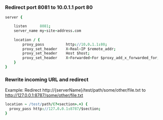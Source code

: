 ### Redirect port 8081 to 10.0.1.1 port 80

```cson
server {

    listen      8081;
    server_name my-site-address.com
    
    location / {
        proxy_pass          http://10.0.1.1:80;
        proxy_set_header    X-Real-IP $remote_addr;
        proxy_set_header    Host $host;
        proxy_set_header    X-Forwarded-For $proxy_add_x_forwarded_for;
    }
}
```

### Rewrite incoming URL and redirect

Example: Redirect http://{serverName}/test/path/some/other/file.txt to http://127.0.0.1:8787/some/other/file.txt

```cson
location ~ /test/path/(?<section>.+) {
  proxy_pass http://127.0.0.1:8787/$section;
}
```